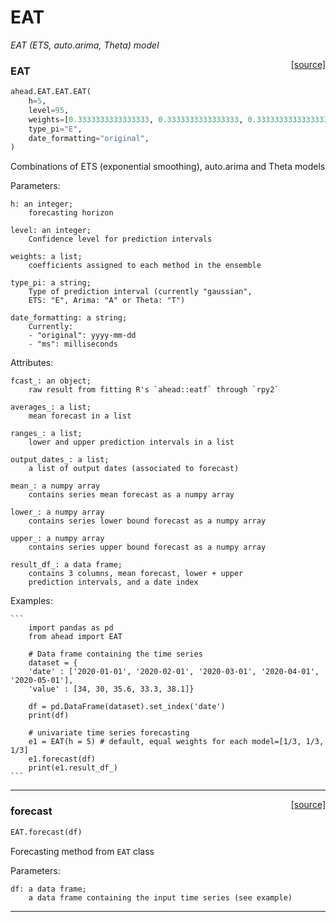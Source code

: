 # EAT

_EAT (ETS, auto.arima, Theta) model_

<span style="float:right;">[[source]](https://github.com/Techtonique/ahead/ahead/EAT/EAT.py#L46)</span>

### EAT


```python
ahead.EAT.EAT.EAT(
    h=5,
    level=95,
    weights=[0.3333333333333333, 0.3333333333333333, 0.3333333333333333],
    type_pi="E",
    date_formatting="original",
)
```


Combinations of ETS (exponential smoothing), auto.arima and Theta models

Parameters:

    h: an integer;
        forecasting horizon

    level: an integer;
        Confidence level for prediction intervals

    weights: a list;
        coefficients assigned to each method in the ensemble

    type_pi: a string;
        Type of prediction interval (currently "gaussian",
        ETS: "E", Arima: "A" or Theta: "T")

    date_formatting: a string;
        Currently:
        - "original": yyyy-mm-dd
        - "ms": milliseconds

Attributes:

    fcast_: an object;
        raw result from fitting R's `ahead::eatf` through `rpy2`

    averages_: a list;
        mean forecast in a list

    ranges_: a list;
        lower and upper prediction intervals in a list

    output_dates_: a list;
        a list of output dates (associated to forecast)
    
    mean_: a numpy array
        contains series mean forecast as a numpy array 

    lower_: a numpy array 
        contains series lower bound forecast as a numpy array   

    upper_: a numpy array 
        contains series upper bound forecast as a numpy array   

    result_df_: a data frame;
        contains 3 columns, mean forecast, lower + upper
        prediction intervals, and a date index

Examples:

    ```
        import pandas as pd
        from ahead import EAT

        # Data frame containing the time series
        dataset = {
        'date' : ['2020-01-01', '2020-02-01', '2020-03-01', '2020-04-01', '2020-05-01'],
        'value' : [34, 30, 35.6, 33.3, 38.1]}

        df = pd.DataFrame(dataset).set_index('date')
        print(df)

        # univariate time series forecasting
        e1 = EAT(h = 5) # default, equal weights for each model=[1/3, 1/3, 1/3]
        e1.forecast(df)
        print(e1.result_df_)
    ```


----

<span style="float:right;">[[source]](https://github.com/Techtonique/ahead/ahead/EAT/EAT.py#L144)</span>

### forecast


```python
EAT.forecast(df)
```


Forecasting method from `EAT` class

Parameters:

    df: a data frame;
        a data frame containing the input time series (see example)


----

